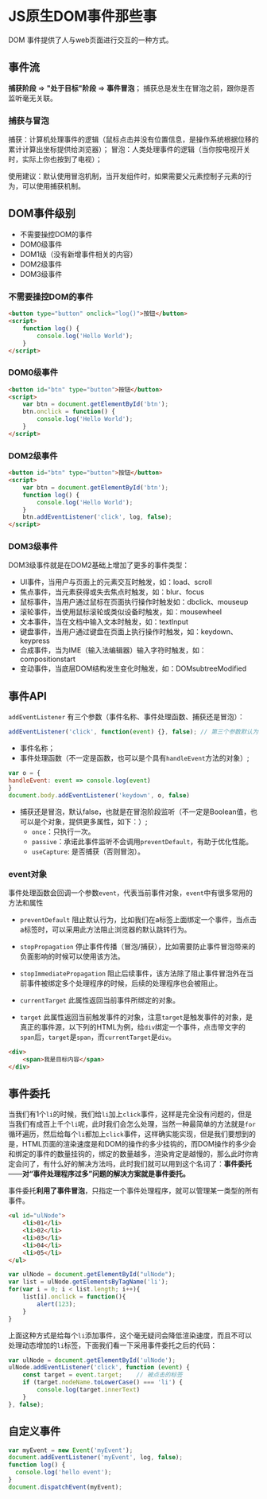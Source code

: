 # JS原生DOM事件那些事

DOM 事件提供了人与web页面进行交互的一种方式。

## 事件流

**捕获阶段** => **"处于目标"阶段** => **事件冒泡**；
捕获总是发生在冒泡之前，跟你是否监听毫无关联。

### 捕获与冒泡

捕获：计算机处理事件的逻辑（鼠标点击并没有位置信息，是操作系统根据位移的累计计算出坐标提供给浏览器）；
冒泡：人类处理事件的逻辑（当你按电视开关时，实际上你也按到了电视）；

使用建议：默认使用冒泡机制，当开发组件时，如果需要父元素控制子元素的行为，可以使用捕获机制。

## DOM事件级别

* 不需要操控DOM的事件
* DOM0级事件
* DOM1级（没有新增事件相关的内容）
* DOM2级事件
* DOM3级事件

### 不需要操控DOM的事件

```html
<button type="button" onclick="log()">按钮</button>
<script>
    function log() {
        console.log('Hello World');
    }
</script>
```

### DOM0级事件

```html
<button id="btn" type="button">按钮</button>
<script>
    var btn = document.getElementById('btn');
    btn.onclick = function() {
        console.log('Hello World');
    }
</script>
```

### DOM2级事件

```html
<button id="btn" type="button">按钮</button>
<script>
    var btn = document.getElementById('btn');
    function log() {
        console.log('Hello World');
    }
    btn.addEventListener('click', log, false);
</script>
```

### DOM3级事件

DOM3级事件就是在DOM2基础上增加了更多的事件类型：

* UI事件，当用户与页面上的元素交互时触发，如：load、scroll
* 焦点事件，当元素获得或失去焦点时触发，如：blur、focus
* 鼠标事件，当用户通过鼠标在页面执行操作时触发如：dbclick、mouseup
* 滚轮事件，当使用鼠标滚轮或类似设备时触发，如：mousewheel
* 文本事件，当在文档中输入文本时触发，如：textInput
* 键盘事件，当用户通过键盘在页面上执行操作时触发，如：keydown、keypress
* 合成事件，当为IME（输入法编辑器）输入字符时触发，如：compositionstart
* 变动事件，当底层DOM结构发生变化时触发，如：DOMsubtreeModified

## 事件API

`addEventListener` 有三个参数（事件名称、事件处理函数、捕获还是冒泡）：

```javascript
addEventListener('click', function(event) {}, false); // 第三个参数默认为 false 
```

* 事件名称；
* 事件处理函数（不一定是函数，也可以是个具有`handleEvent`方法的对象）;
```javascript
var o = {
handleEvent: event => console.log(event)
}
document.body.addEventListener('keydown', o, false)
```

* 捕获还是冒泡，默认false，也就是在冒泡阶段监听（不一定是Boolean值，也可以是个对象，提供更多属性，如下：）;
    - `once`：只执行一次。
    - `passive`：承诺此事件监听不会调用`preventDefault`，有助于优化性能。
    - `useCapture`: 是否捕获（否则冒泡）。


### event对象

事件处理函数会回调一个参数`event`，代表当前事件对象，`event`中有很多常用的方法和属性

- `preventDefault` 阻止默认行为，比如我们在a标签上面绑定一个事件，当点击a标签时，可以采用此方法阻止浏览器的默认跳转行为。

- `stopPropagation` 停止事件传播（冒泡/捕获），比如需要防止事件冒泡带来的负面影响的时候可以使用该方法。

- `stopImmediatePropagation` 阻止后续事件，该方法除了阻止事件冒泡外在当前事件被绑定多个处理程序的时候，后续的处理程序也会被阻止。

- `currentTarget` 此属性返回当前事件所绑定的对象。

- `target` 此属性返回当前触发事件的对象，注意`target`是触发事件的对象，是真正的事件源，以下列的HTML为例，给`div`绑定一个事件，点击带文字的`span`后，`target`是`span`，而`currentTarget`是`div`。

```html
<div>
	<span>我是目标内容</span>
</div>
```

## 事件委托

当我们有1个`li`的时候，我们给`li`加上`click`事件，这样是完全没有问题的，但是当我们有成百上千个`li`呢，此时我们会怎么处理，当然一种最简单的方法就是`for`循环遍历，然后给每个`li`都加上`click`事件，这样确实能实现，但是我们要想到的是，HTML页面的渲染速度是和DOM的操作的多少挂钩的，而DOM操作的多少会和绑定的事件的数量挂钩的，绑定的数量越多，渲染肯定是越慢的，那么此时你肯定会问了，有什么好的解决方法吗，此时我们就可以用到这个名词了：**事件委托**——**对“事件处理程序过多”问题的解决方案就是事件委托。**

事件委托**利用了事件冒泡**，只指定一个事件处理程序，就可以管理某一类型的所有事件。

```html
<ul id="ulNode">
    <li>01</li>
    <li>02</li>
    <li>03</li>
    <li>04</li>
    <li>05</li>
</ul>
```

```javascript
var ulNode = document.getElementById("ulNode");
var list = ulNode.getElementsByTagName('li');
for(var i = 0; i < list.length; i++){
    list[i].onclick = function(){
        alert(123);
    }
}
```

上面这种方式是给每个`li`添加事件，这个毫无疑问会降低渲染速度，而且不可以处理动态增加的`li`标签，下面我们看一下采用事件委托之后的代码：

```javascript
var ulNode = document.getElementById('ulNode');
ulNode.addEventListener('click', function (event) {
    const target = event.target;	// 被点击的标签
    if (target.nodeName.toLowerCase() === 'li') {
        console.log(target.innerText)
    }
}, false);
```

## 自定义事件

```javascript
var myEvent = new Event('myEvent');
document.addEventListener('myEvent', log, false);
function log() {
  console.log('hello event');
}
document.dispatchEvent(myEvent);
```

